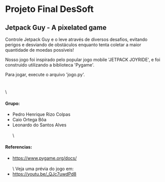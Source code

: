 # Projeto Final DesSoft
## Jetpack Guy - A pixelated game

Controle Jetpack Guy e o leve através de diversos desafios, evitando perigos e desviando de obstáculos enquanto tenta coletar a maior quantidade de moedas possíveis!

Nosso jogo foi inspirado pelo popular jogo mobile 'JETPACK JOYRIDE', e foi construido utilizando a biblioteca 'Pygame'.

Para jogar, execute o arquivo 'jogo.py'.  
#  
\ 
#### Grupo:
- Pedro Henrique Rizo Colpas
- Caio Ortega Bôa
- Leonardo do Santos Alves  
\
\ 
#### Referencias:
- https://www.pygame.org/docs/  
\
\ 
Veja uma prévia do jogo em:
- https://youtu.be/_QJc7uwdPd8
